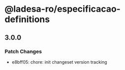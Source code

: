 # @ladesa-ro/especificacao-definitions

## 3.0.0

### Patch Changes

- e8bff05: chore: init changeset version tracking
